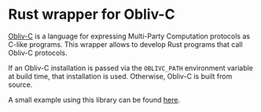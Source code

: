Rust wrapper for Obliv-C
========================

[Obliv-C](https://github.com/samee/obliv-c) is a language for expressing
Multi-Party Computation protocols as C-like programs.
This wrapper allows to develop Rust programs that call Obliv-C protocols.

If an Obliv-C installation is passed via the `OBLIVC_PATH` environment
variable at build time, that installation is used.
Otherwise, Obliv-C is built from source.

A small example using this library can be found
[here](https://github.com/schoppmp/oblivc-rust/tree/master/test-oblivc).
